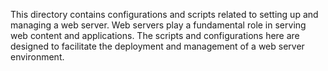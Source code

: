 This directory contains configurations and scripts related to setting up and managing a web server. Web servers play a fundamental role in serving web content and applications. The scripts and configurations here are designed to facilitate the deployment and management of a web server environment.
